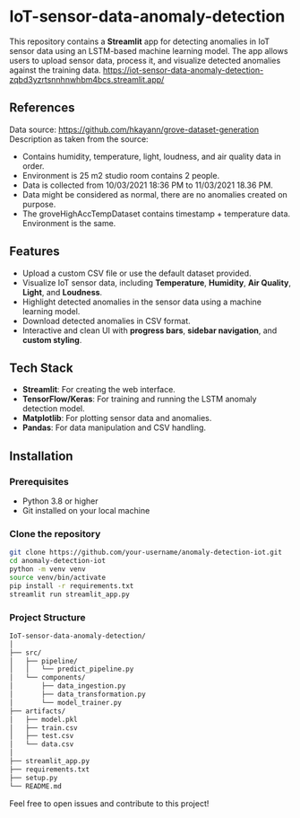 # IoT-sensor-data-anomaly-detection

This repository contains a **Streamlit** app for detecting anomalies in IoT sensor data using an LSTM-based machine learning model. The app allows users to upload sensor data, process it, and visualize detected anomalies against the training data. https://iot-sensor-data-anomaly-detection-zqbd3yzrtsnnhnwhbm4bcs.streamlit.app/

## References
Data source: https://github.com/hkayann/grove-dataset-generation
Description as taken from the source:
- Contains humidity, temperature, light, loudness, and air quality data in order.
- Environment is 25 m2 studio room contains 2 people.
- Data is collected from 10/03/2021 18:36 PM to 11/03/2021 18.36 PM.
- Data might be considered as normal, there are no anomalies created on purpose.
- The groveHighAccTempDataset contains timestamp + temperature data. Environment is the same.

## Features
- Upload a custom CSV file or use the default dataset provided.
- Visualize IoT sensor data, including **Temperature**, **Humidity**, **Air Quality**, **Light**, and **Loudness**.
- Highlight detected anomalies in the sensor data using a machine learning model.
- Download detected anomalies in CSV format.
- Interactive and clean UI with **progress bars**, **sidebar navigation**, and **custom styling**.

## Tech Stack
- **Streamlit**: For creating the web interface.
- **TensorFlow/Keras**: For training and running the LSTM anomaly detection model.
- **Matplotlib**: For plotting sensor data and anomalies.
- **Pandas**: For data manipulation and CSV handling.

## Installation

### Prerequisites
- Python 3.8 or higher
- Git installed on your local machine

### Clone the repository
```bash
git clone https://github.com/your-username/anomaly-detection-iot.git
cd anomaly-detection-iot
python -m venv venv
source venv/bin/activate
pip install -r requirements.txt
streamlit run streamlit_app.py
```

### Project Structure
```bash
IoT-sensor-data-anomaly-detection/
│
├── src/                         
│   ├── pipeline/
│   │   └── predict_pipeline.py   
│   └── components/ 
│       ├── data_ingestion.py 
│       ├── data_transformation.py
│       └── model_trainer.py         
├── artifacts/                    
│   ├── model.pkl
│   ├── train.csv
│   ├── test.csv                
│   └── data.csv                  
│
├── streamlit_app.py               
├── requirements.txt
├── setup.py             
└── README.md                      
```
Feel free to open issues and contribute to this project!